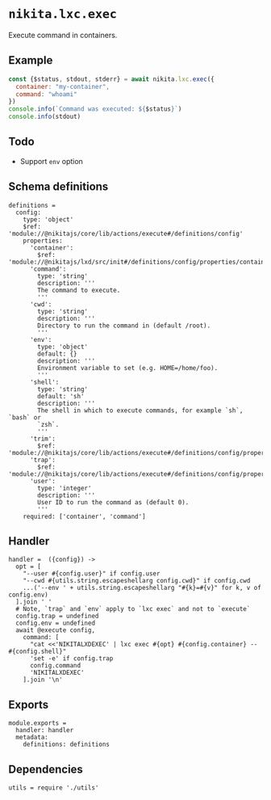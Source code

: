 
# `nikita.lxc.exec`

Execute command in containers.

## Example

```js
const {$status, stdout, stderr} = await nikita.lxc.exec({
  container: "my-container",
  command: "whoami"
})
console.info(`Command was executed: ${$status}`)
console.info(stdout)
```

## Todo

* Support `env` option

## Schema definitions

    definitions =
      config:
        type: 'object'
        $ref: 'module://@nikitajs/core/lib/actions/execute#/definitions/config'
        properties:
          'container':
            $ref: 'module://@nikitajs/lxd/src/init#/definitions/config/properties/container'
          'command':
            type: 'string'
            description: '''
            The command to execute.
            '''
          'cwd':
            type: 'string'
            description: '''
            Directory to run the command in (default /root).
            '''
          'env':
            type: 'object'
            default: {}
            description: '''
            Environment variable to set (e.g. HOME=/home/foo).
            '''
          'shell':
            type: 'string'
            default: 'sh'
            description: '''
            The shell in which to execute commands, for example `sh`, `bash` or
            `zsh`.
            '''
          'trim':
            $ref: 'module://@nikitajs/core/lib/actions/execute#/definitions/config/properties/trim'
          'trap':
            $ref: 'module://@nikitajs/core/lib/actions/execute#/definitions/config/properties/trap'
          'user':
            type: 'integer'
            description: '''
            User ID to run the command as (default 0).
            '''
        required: ['container', 'command']

## Handler

    handler =  ({config}) ->
      opt = [
        "--user #{config.user}" if config.user
        "--cwd #{utils.string.escapeshellarg config.cwd}" if config.cwd
        ...('--env ' + utils.string.escapeshellarg "#{k}=#{v}" for k, v of config.env)
      ].join ' '
      # Note, `trap` and `env` apply to `lxc exec` and not to `execute`
      config.trap = undefined
      config.env = undefined
      await @execute config,
        command: [
          "cat <<'NIKITALXDEXEC' | lxc exec #{opt} #{config.container} -- #{config.shell}"
          'set -e' if config.trap
          config.command
          'NIKITALXDEXEC'
        ].join '\n'

## Exports

    module.exports =
      handler: handler
      metadata:
        definitions: definitions

## Dependencies

    utils = require './utils'
